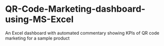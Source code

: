 # QR-Code-Marketing-dashboard-using-MS-Excel
An Excel dashboard with automated commentary showing KPIs of QR code marketing for a sample product
